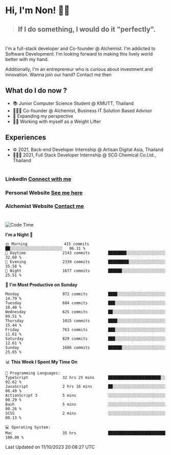# Hi, I'm Non! 🖐🏻

> ## If I do something, I would do it "perfectly".

#

I'm a full-stack developer and Co-founder @ Alchemist. I'm addicted to Software Development. I'm looking forward to making this lively world better with my hand.

Additionally, I'm an entrepreneur who is curious about investment and innovation. Wanna join our hand? Contact me then

## What do I do now ?

- 📚 Junior Computer Science Student @ KMUTT, Thailand
- 🧑🏻‍💻 Co-founder @ Alchemist, Business IT Solution Based Advisor
- 🌈 Expanding my perspective
- 🏋🏻 Working with myself as a Weight Lifter

## Experiences

- ⚙️ 2021, Back-end Developer Internship @ Artisan Digital Asia, Thailand
- 🧑🏻‍💻 2021, Full Stack Developer Internship @ SCG Chemical Co.Ltd., Thailand

#

### LinkedIn [Connect with me](https://www.linkedin.com/in/non-nontra/)

### Personal Website [See me here](https://nonnontra.com/)

### Alchemist Website [Contact me](https://alchemist-softwarehouse.co/)

#

<!--START_SECTION:waka-->
![Code Time](http://img.shields.io/badge/Code%20Time-3%2C200%20hrs%2013%20mins-blue)

**I'm a Night 🦉** 

```text
🌞 Morning                415 commits         ██░░░░░░░░░░░░░░░░░░░░░░░   06.31 % 
🌆 Daytime                2143 commits        ████████░░░░░░░░░░░░░░░░░   32.60 % 
🌃 Evening                2339 commits        █████████░░░░░░░░░░░░░░░░   35.58 % 
🌙 Night                  1677 commits        ██████░░░░░░░░░░░░░░░░░░░   25.51 % 
```
📅 **I'm Most Productive on Sunday** 

```text
Monday                   972 commits         ████░░░░░░░░░░░░░░░░░░░░░   14.79 % 
Tuesday                  684 commits         ███░░░░░░░░░░░░░░░░░░░░░░   10.40 % 
Wednesday                625 commits         ██░░░░░░░░░░░░░░░░░░░░░░░   09.51 % 
Thursday                 1015 commits        ████░░░░░░░░░░░░░░░░░░░░░   15.44 % 
Friday                   763 commits         ███░░░░░░░░░░░░░░░░░░░░░░   11.61 % 
Saturday                 829 commits         ███░░░░░░░░░░░░░░░░░░░░░░   12.61 % 
Sunday                   1686 commits        ██████░░░░░░░░░░░░░░░░░░░   25.65 % 
```


📊 **This Week I Spent My Time On** 

```text
💬 Programming Languages: 
TypeScript               32 hrs 25 mins      ███████████████████████░░   92.62 % 
JavaScript               2 hrs 16 mins       ██░░░░░░░░░░░░░░░░░░░░░░░   06.49 % 
ActionScript 3           5 mins              ░░░░░░░░░░░░░░░░░░░░░░░░░   00.29 % 
Bash                     5 mins              ░░░░░░░░░░░░░░░░░░░░░░░░░   00.26 % 
SCSS                     2 mins              ░░░░░░░░░░░░░░░░░░░░░░░░░   00.13 % 

💻 Operating System: 
Mac                      35 hrs              █████████████████████████   100.00 % 
```


 Last Updated on 11/10/2023 20:08:27 UTC
<!--END_SECTION:waka-->
